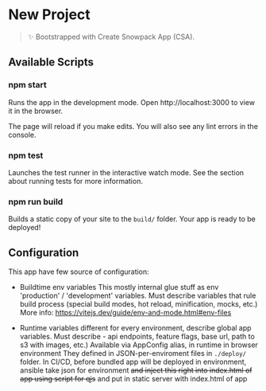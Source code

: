 # New Project

> ✨ Bootstrapped with Create Snowpack App (CSA).

## Available Scripts

### npm start

Runs the app in the development mode.
Open http://localhost:3000 to view it in the browser.

The page will reload if you make edits.
You will also see any lint errors in the console.

### npm test

Launches the test runner in the interactive watch mode.
See the section about running tests for more information.

### npm run build

Builds a static copy of your site to the `build/` folder.
Your app is ready to be deployed!

## Configuration
This app have few source of configuration:
- Buildtime env variables
This mostly internal glue stuff as env 'production' / 'development' variables.
Must describe variables that rule build process (special build modes, hot reload, minification, mocks, etc.)
More info: https://vitejs.dev/guide/env-and-mode.html#env-files

- Runtime variables
different for every environment, describe global app variables.
Must describe - api endpoints, feature flags, base url, path to s3 with images, etc.)
Available via AppConfig alias, in runtime in browser environment
They defined in JSON-per-enviroment files in `./deploy/` folder.
In CI/CD, before bundled app will be deployed in environment, ansible take json for environment ~~and inject this right into index.html of app using script for qjs~~
and put in static server with index.html of app